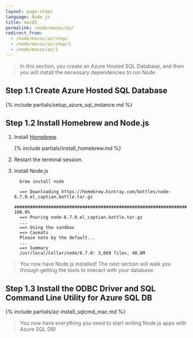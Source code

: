 ```yaml
---
layout: page-steps
language: Node.js
title: macOS
permalink: /node/macos/az/
redirect_from:
  - /node/macos/az/step/
  - /node/macos/az/step/1
  - /node/macos/az/1
---
```


> In this section, you create an Azure Hosted SQL Database, and then you will install the necessary dependencies to run Node.

## Step 1.1 Create Azure Hosted SQL Database

{% include partials/setup_azure_sql_instance.md %}

## Step 1.2 Install Homebrew and Node.js

1. Install [Homebrew](https://brew.sh/).

    {% include partials/install_homebrew.md %}

2. Restart the terminal session.

3. Install Node.js

    ```terminal
      brew install node
    ```

    ```results
      ==> Downloading https://homebrew.bintray.com/bottles/node-6.7.0.el_captian.bottle.tar.gz
      ################################################################## 100.0%
      ==> Pouring node-6.7.0.el_captian.bottle.tar.gz
      ...
      ==> Using the sandbox
      ==> Caveats
      Please note by the default...
      ...
      ==> Summary
      /usr/local/Cellar/node/6.7.0: 3,669 files, 40.8M
    ```

> You now have Node.js installed! The next section will walk you through getting the tools to interact with your database.

## Step 1.3 Install the ODBC Driver and SQL Command Line Utility for Azure SQL DB

{% include partials/az-install_sqlcmd_mac.md %}

> You now have everything you need to start writing Node.js apps with Azure SQL DB!
